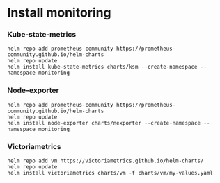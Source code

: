 # Install monitoring

### Kube-state-metrics
```
helm repo add prometheus-community https://prometheus-community.github.io/helm-charts
helm repo update
helm install kube-state-metrics charts/ksm --create-namespace --namespace monitoring
```
### Node-exporter
```
helm repo add prometheus-community https://prometheus-community.github.io/helm-charts
helm repo update
helm install node-exporter charts/nexporter --create-namespace --namespace monitoring
```
### Victoriametrics
```
helm repo add vm https://victoriametrics.github.io/helm-charts/
helm repo update
helm install victoriametrics charts/vm -f charts/vm/my-values.yaml
```